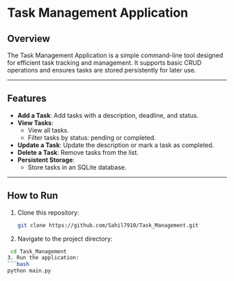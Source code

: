 # Task Management Application

## Overview
The Task Management Application is a simple command-line tool designed for efficient task tracking and management. It supports basic CRUD operations and ensures tasks are stored persistently for later use.

---

## Features
- **Add a Task**: Add tasks with a description, deadline, and status.
- **View Tasks**:
  - View all tasks.
  - Filter tasks by status: pending or completed.
- **Update a Task**: Update the description or mark a task as completed.
- **Delete a Task**: Remove tasks from the list.
- **Persistent Storage**:
  - Store tasks in an SQLite database.

---

## How to Run
1. Clone this repository:
   ```bash
   git clone https://github.com/Sahil7910/Task_Management.git
2. Navigate to the project directory:
  ```bash
   cd Task_Management
3. Run the application:
  ```bash
  python main.py


